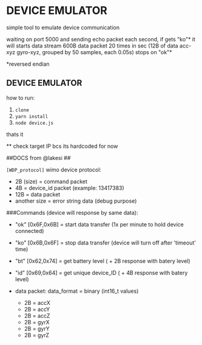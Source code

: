 # DEVICE EMULATOR #

simple tool to emulate device communication

waiting on port 5000 and sending echo packet each second, if gets "ko"\* it will starts data stream 
600B data packet 20 times in sec (12B of data acc-xyz gyro-xyz, grouped by 50 samples, each 0.05s)
stops on "ok"\*

*reversed endian

## DEVICE EMULATOR ##
how to run: 

1. `clone`
2. `yarn install`
3. `node device.js`

thats it

** check target IP bcs its hardcoded for now



##DOCS from @lakesi ##

`[WDP_protocol]` wimo device protocol:


- 2B (size) = command packet
- 4B = device_id packet (example: 13417383)
- 12B = data packet
- another size = error string data (debug purpose)

###Commands (device will response by same data):

- "ok" [0x6F,0x6B] = start data transfer (1x per minute to hold device connected)
- "ko" [0x6B,0x6F] = stop data transfer (device will turn off after 'timeout' time)
- "bt" [0x62,0x74] = get battery level ( + 2B response with batery level)
- "id" [0x69,0x64] = get unique device_ID ( + 4B response with batery level)

- data packet: data_format = binary (int16_t values)
  - 2B = accX
  - 2B = accY
  - 2B = accZ
  - 2B = gyrX
  - 2B = gyrY
  - 2B = gyrZ